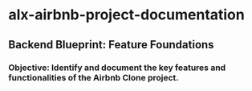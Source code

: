 # alx-airbnb-project-documentation
## Backend Blueprint: Feature Foundations
### Objective: Identify and document the key features and functionalities of the Airbnb Clone project.
